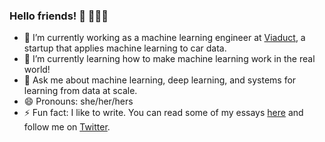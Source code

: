 ### Hello friends! 👋	👩🏾‍💻

- 🔭 I’m currently working as a machine learning engineer at [Viaduct](https://www.viaduct.ai/), a startup that applies machine learning to car data.
- 🌱 I’m currently learning how to make machine learning work in the real world!
- 💬 Ask me about machine learning, deep learning, and systems for learning from data at scale.
- 😄 Pronouns: she/her/hers
- ⚡ Fun fact: I like to write. You can read some of my essays [here](https://www.shreya-shankar.com/) and follow me on [Twitter](https://www.twitter.com/sh_reya).
